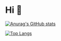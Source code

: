 # Hi 👋

[![Anurag's GitHub stats](https://github-readme-stats.vercel.app/api?username=Shota-Kurahashi&show_icons=true&bg_color=0d1117&title_color=58a6ff&icon_color=58a6ff&text_color=8b949e&border_color=30363d)](https://github.com/anuraghazra/github-readme-stats)

[![Top Langs](https://github-readme-stats.vercel.app/api/top-langs/?username=Shota-Kurahashi&layout=compact&bg_color=0d1117&title_color=58a6ff&text_color=8b949e&border_color=30363d)](https://github.com/anuraghazra/github-readme-stats)

<!--
**Shota-Kurahashi/Shota-Kurahashi** is a ✨ _special_ ✨ repository because its `README.md` (this file) appears on your GitHub profile.

Here are some ideas to get you started:

- 🔭 I’m currently working on ...
- 🌱 I’m currently learning ...
- 👯 I’m looking to collaborate on ...
- 🤔 I’m looking for help with ...
- 💬 Ask me about ...
- 📫 How to reach me: ...
- 😄 Pronouns: ...
- ⚡ Fun fact: ...
-->
